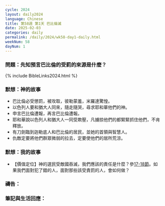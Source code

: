 ```yaml
---
cycle: 2024
layout: daily2024
language: Chinese
title: 第58週 第1天 巴比倫滅
date: 2025-02-03
categories: daily
permalink: /daily/2024/wk58-day1-daily.html
weekNum: 58
dayNum: 1
---
```


### 問題：先知預言巴比倫的受罰的來源是什麼？

{% include BibleLinks2024.html %}

### 默想：神的故事
+ 巴比倫必受懲罰，被攻取，彼勒蒙羞，米羅達驚惶。
+ 以色列人要和猶大人同來，隨走隨哭，尋求耶和華他們的神。
+ 申言巴比倫遭報，再言巴比倫遭報。
+ 耶和華說以色列人和猶大人一同受欺壓，凡擄掠他們的都緊緊抓住他們，不肯釋放。
+ 有刀劍臨到迦勒底人和巴比倫的居民，並她的首領與智慧人。
+ 仇敵定要將他們群眾微弱的拉去，定要使他們的居所荒涼。

### 默想：我的故事
+ 【價值定位】神的選民受敵國吞滅，我們應該的責任是什麼？參[17-18節](https://www.biblegateway.com/quicksearch/?quicksearch=耶利米書50:17-18&qs_version=CUVMPT)。如果我們面對犯了錯的人，面對那些該受責罰的人，會如何做？

### 禱告：

### 筆記與生活回應：
